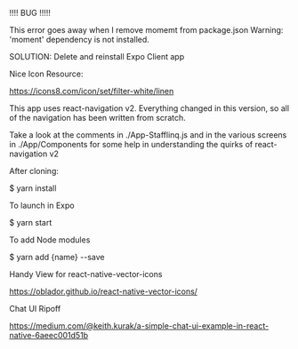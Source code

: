
!!!! BUG !!!!!

This error goes away when I remove momemt from package.json
Warning: 'moment' dependency is not installed.

SOLUTION: Delete and reinstall Expo Client app


Nice Icon Resource:

https://icons8.com/icon/set/filter-white/linen





This app uses react-navigation v2. Everything changed in this version, so all of the navigation has been written from scratch.

Take a look at the comments in ./App-Stafflinq.js and in the various screens in ./App/Components for some help in understanding the quirks of react-navigation v2

After cloning:

$ yarn install

To launch in Expo

$ yarn start

To add Node modules

$ yarn add {name} --save



Handy View for react-native-vector-icons

https://oblador.github.io/react-native-vector-icons/

Chat UI Ripoff

https://medium.com/@keith.kurak/a-simple-chat-ui-example-in-react-native-6aeec001d51b
